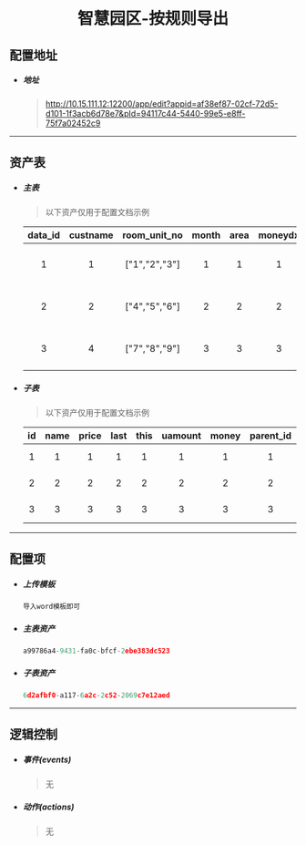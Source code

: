 <h1 align="center">智慧园区-按规则导出</h1>

## 配置地址

- ##### 地址

  > http://10.15.111.12:12200/app/edit?appid=af38ef87-02cf-72d5-d101-1f3acb6d78e7&pId=94117c44-5440-99e5-e8ff-75f7a02452c9

------

## 资产表

- ##### 主表

  > 以下资产仅用于配置文档示例

  | data_id | custname | room_unit_no  | month | area | moneydx | printpers | printdate  | money |                             pic                              |
  | :-----: | :------: | :-----------: | :---: | :--: | :-----: | :-------: | :--------: | :---: | :----------------------------------------------------------: |
  |    1    |    1     | ["1","2","3"] |   1   |  1   |    1    |     1     | 2022-09-22 |   1   | ["/home/om_dev_yq/tomcat/webapps/test/pic/图片1.png","/home/om_dev_yq/tomcat/webapps/test/pic/图片2.png"] |
  |    2    |    2     | ["4","5","6"] |   2   |  2   |    2    |     2     | 2022-09-22 |   2   | ["/home/om_dev_yq/tomcat/webapps/test/pic/图片1.png","/home/om_dev_yq/tomcat/webapps/test/pic/图片2.png"] |
  |    3    |    4     | ["7","8","9"] |   3   |  3   |    3    |     3     | 2022-09-22 |   3   | ["/home/om_dev_yq/tomcat/webapps/test/pic/图片1.png","/home/om_dev_yq/tomcat/webapps/test/pic/图片2.png"] |

- ##### 子表

  > 以下资产仅用于配置文档示例
  
  |  id  | name | price | last | this | uamount | money | parent_id | moneydx | printpers | printdate  |
  | :--: | :--: | :---: | :--: | :--: | :-----: | :---: | :-------: | :-----: | :-------: | :--------: |
  |  1   |  1   |   1   |  1   |  1   |    1    |   1   |     1     |    1    |     1     | 2022-09-23 |
  |  2   |  2   |   2   |  2   |  2   |    2    |   2   |     2     |    2    |     2     | 2022-09-23 |
  |  3   |  3   |   3   |  3   |  3   |    3    |   3   |     3     |    3    |     3     | 2022-09-23 |

------

## 配置项

- ##### 上传模板

  ```javascript
  导入word模板即可
  ```

- ##### 主表资产

  ```javascript
  a99786a4-9431-fa0c-bfcf-2ebe383dc523
  ```

- ##### 子表资产

  ```javascript
  6d2afbf0-a117-6a2c-2c52-2069c7e12aed
  ```

------

## 逻辑控制

- ##### 事件(events)

  > 无

- ##### 动作(actions)

  > 无

